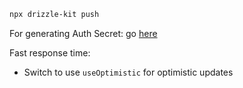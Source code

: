 ```bash
npx drizzle-kit push
```

For generating Auth Secret: go [here](https://www.better-auth.com/docs/installation#set-environment-variables)

Fast response time:

- Switch to use `useOptimistic` for optimistic updates

